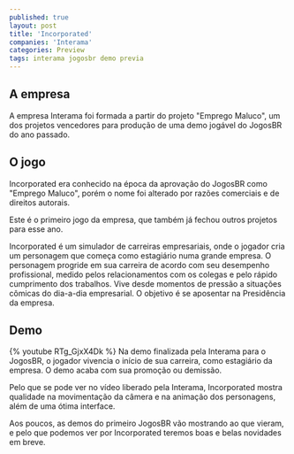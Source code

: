 ```yaml
---
published: true
layout: post
title: 'Incorporated'
companies: 'Interama'
categories: Preview
tags: interama jogosbr demo previa
---
```


## A empresa
A empresa Interama foi formada a partir do projeto "Emprego Maluco", um dos projetos vencedores para produção de uma demo jogável do JogosBR do ano passado.

## O jogo
Incorporated era conhecido na época da aprovação do JogosBR como "Emprego Maluco", porém o nome foi alterado por razões comerciais e de direitos autorais.

Este é o primeiro jogo da empresa, que também já fechou outros projetos para esse ano.

Incorporated é um simulador de carreiras empresariais, onde o jogador cria um personagem que começa como estagiário numa grande empresa. O personagem progride em sua carreira de acordo com seu desempenho profissional, medido pelos relacionamentos com os colegas e pelo rápido cumprimento dos trabalhos. Vive desde momentos de pressão a situações cômicas do dia-a-dia empresarial. O objetivo é se aposentar na Presidência da empresa.

## Demo

{% youtube RTg_GjxX4Dk %}
Na demo finalizada pela Interama para o JogosBR, o jogador vivencia o início de sua carreira, como estagiário da empresa. O demo acaba com sua promoção ou demissão.

Pelo que se pode ver no vídeo liberado pela Interama, Incorporated mostra qualidade na movimentação da câmera e na animação dos personagens, além de uma ótima interface.

Aos poucos, as demos do primeiro JogosBR vão mostrando ao que vieram, e pelo que podemos ver por Incorporated teremos boas e belas novidades em breve.